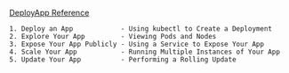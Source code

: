 [DeployApp Reference](https://kubernetes.io/docs/tutorials/kubernetes-basics/deploy-app/deploy-intro/)

```
1. Deploy an App            - Using kubectl to Create a Deployment
2. Explore Your App         - Viewing Pods and Nodes
3. Expose Your App Publicly - Using a Service to Expose Your App
4. Scale Your App           - Running Multiple Instances of Your App
5. Update Your App          - Performing a Rolling Update

```

